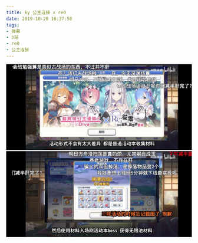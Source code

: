 ```yaml
---
title: ky 公主连接 x re0
date: 2019-10-20 16:37:50
tags:
- 弹幕
- b站
- re0
- 公主连接
---
```

![](2019-10-20-16-37/01.jpg)
![](2019-10-20-16-37/02.jpg)
